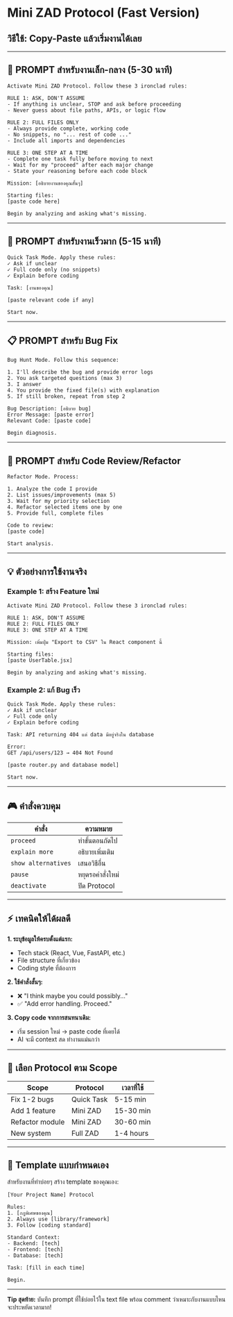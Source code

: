 # Mini ZAD Protocol (Fast Version)

## วิธีใช้: Copy-Paste แล้วเริ่มงานได้เลย

---

## 🚀 PROMPT สำหรับงานเล็ก-กลาง (5-30 นาที)

```
Activate Mini ZAD Protocol. Follow these 3 ironclad rules:

RULE 1: ASK, DON'T ASSUME
- If anything is unclear, STOP and ask before proceeding
- Never guess about file paths, APIs, or logic flow

RULE 2: FULL FILES ONLY
- Always provide complete, working code
- No snippets, no "... rest of code ..."
- Include all imports and dependencies

RULE 3: ONE STEP AT A TIME
- Complete one task fully before moving to next
- Wait for my "proceed" after each major change
- State your reasoning before each code block

Mission: [อธิบายงานของคุณสั้นๆ]

Starting files:
[paste code here]

Begin by analyzing and asking what's missing.
```

---

## 🎯 PROMPT สำหรับงานเร็วมาก (5-15 นาที)

```
Quick Task Mode. Apply these rules:
✓ Ask if unclear
✓ Full code only (no snippets)
✓ Explain before coding

Task: [งานของคุณ]

[paste relevant code if any]

Start now.
```

---

## 📋 PROMPT สำหรับ Bug Fix

```
Bug Hunt Mode. Follow this sequence:

1. I'll describe the bug and provide error logs
2. You ask targeted questions (max 3)
3. I answer
4. You provide the fixed file(s) with explanation
5. If still broken, repeat from step 2

Bug Description: [อธิบาย bug]
Error Message: [paste error]
Relevant Code: [paste code]

Begin diagnosis.
```

---

## 🔧 PROMPT สำหรับ Code Review/Refactor

```
Refactor Mode. Process:

1. Analyze the code I provide
2. List issues/improvements (max 5)
3. Wait for my priority selection
4. Refactor selected items one by one
5. Provide full, complete files

Code to review:
[paste code]

Start analysis.
```

---

## 💡 ตัวอย่างการใช้งานจริง

### Example 1: สร้าง Feature ใหม่
```
Activate Mini ZAD Protocol. Follow these 3 ironclad rules:

RULE 1: ASK, DON'T ASSUME
RULE 2: FULL FILES ONLY  
RULE 3: ONE STEP AT A TIME

Mission: เพิ่มปุ่ม "Export to CSV" ใน React component นี้

Starting files:
[paste UserTable.jsx]

Begin by analyzing and asking what's missing.
```

### Example 2: แก้ Bug เร็ว
```
Quick Task Mode. Apply these rules:
✓ Ask if unclear
✓ Full code only
✓ Explain before coding

Task: API returning 404 แต่ data มีอยู่จริงใน database

Error: 
GET /api/users/123 → 404 Not Found

[paste router.py and database model]

Start now.
```

---

## 🎮 คำสั่งควบคุม

| คำสั่ง | ความหมาย |
|--------|----------|
| `proceed` | ทำขั้นตอนถัดไป |
| `explain more` | อธิบายเพิ่มเติม |
| `show alternatives` | เสนอวิธีอื่น |
| `pause` | หยุดรอคำสั่งใหม่ |
| `deactivate` | ปิด Protocol |

---

## ⚡ เทคนิคให้ได้ผลดี

**1. ระบุข้อมูลให้ครบตั้งแต่แรก:**
- Tech stack (React, Vue, FastAPI, etc.)
- File structure ที่เกี่ยวข้อง
- Coding style ที่ต้องการ

**2. ใช้คำสั่งสั้นๆ:**
- ❌ "I think maybe you could possibly..."
- ✅ "Add error handling. Proceed."

**3. Copy code จากการสนทนาเดิม:**
- เริ่ม session ใหม่ → paste code ที่เคยได้
- AI จะมี context สด ทำงานแม่นกว่า

---

## 📏 เลือก Protocol ตาม Scope

| Scope | Protocol | เวลาที่ใช้ |
|-------|----------|-----------|
| Fix 1-2 bugs | Quick Task | 5-15 min |
| Add 1 feature | Mini ZAD | 15-30 min |
| Refactor module | Mini ZAD | 30-60 min |
| New system | Full ZAD | 1-4 hours |

---

## 🔄 Template แบบกำหนดเอง

สำหรับงานที่ทำบ่อยๆ สร้าง template ของคุณเอง:

```
[Your Project Name] Protocol

Rules:
1. [กฎพิเศษของคุณ]
2. Always use [library/framework]
3. Follow [coding standard]

Standard Context:
- Backend: [tech]
- Frontend: [tech]
- Database: [tech]

Task: [fill in each time]

Begin.
```

---

**Tip สุดท้าย:** บันทึก prompt ที่ใช้บ่อยไว้ใน text file พร้อม comment ว่าเหมาะกับงานแบบไหน จะประหยัดเวลามาก!
